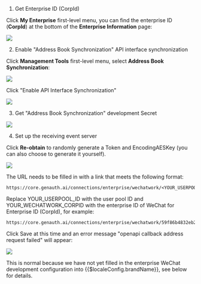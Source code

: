 <IntegrationDetailCard title="Get Enterprise WeChat Development Configuration">

1. Get Enterprise ID (CorpId)

Click **My Enterprise** first-level menu, you can find the enterprise ID (**CorpId**) at the bottom of the **Enterprise Information** page:

![](https://cdn.genauth.ai/blog/20201019221428.png)

2. Enable "Address Book Synchronization" API interface synchronization

Click **Management Tools** first-level menu, select **Address Book Synchronization**:

![](https://cdn.genauth.ai/blog/20201019221456.png)

Click "Enable API Interface Synchronization"

![](https://cdn.genauth.ai/blog/20201019221602.png)

3. Get "Address Book Synchronization" development Secret

![](https://cdn.genauth.ai/blog/20201019221611.png)

4. Set up the receiving event server

Click **Re-obtain** to randomly generate a Token and EncodingAESKey (you can also choose to generate it yourself).

![](https://cdn.genauth.ai/blog/20201019221634.png)

The URL needs to be filled in with a link that meets the following format:

```
https://core.genauth.ai/connections/enterprise/wechatwork/<YOUR_USERPOOL_ID>/<YOUR_WECHATWORK_CORPID>/callback
```

Replace YOUR_USERPOOL_ID with the user pool ID and YOUR_WECHATWORK_CORPID with the enterprise ID of WeChat for Enterprise ID (CorpId), for example:

```
https://core.genauth.ai/connections/enterprise/wechatwork/59f86b4832eb28071bdd9214/ww736adab7f131153d/callback
```

Click Save at this time and an error message "openapi callback address request failed" will appear:

![](https://cdn.genauth.ai/blog/20201019221705.png)

This is normal because we have not yet filled in the enterprise WeChat development configuration into {{$localeConfig.brandName}}, see below for details.

</IntegrationDetailCard>
